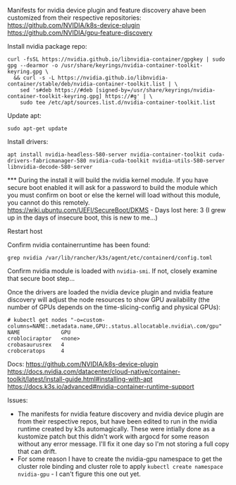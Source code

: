 Manifests for nvidia device plugin and feature discovery ahave been customized from their respective repositories:
https://github.com/NVIDIA/k8s-device-plugin
https://github.com/NVIDIA/gpu-feature-discovery


Install nvidia package repo:
```
curl -fsSL https://nvidia.github.io/libnvidia-container/gpgkey | sudo gpg --dearmor -o /usr/share/keyrings/nvidia-container-toolkit-keyring.gpg \
  && curl -s -L https://nvidia.github.io/libnvidia-container/stable/deb/nvidia-container-toolkit.list | \
    sed 's#deb https://#deb [signed-by=/usr/share/keyrings/nvidia-container-toolkit-keyring.gpg] https://#g' | \
    sudo tee /etc/apt/sources.list.d/nvidia-container-toolkit.list
```

Update apt:
```
sudo apt-get update
```

Install drivers:
```
apt install nvidia-headless-580-server nvidia-container-toolkit cuda-drivers-fabricmanager-580 nvidia-cuda-toolkit nvidia-utils-580-server libnvidia-decode-580-server
```

*** During the install it will build the nvidia kernel module. If you have secure boot enabled it will ask for a password to build the module which you must confirm on boot or else the kernel will load without this module, you cannot do this remotely. https://wiki.ubuntu.com/UEFI/SecureBoot/DKMS - Days lost here: 3 (I grew up in the days of insecure boot, this is new to me...)

Restart host

Confirm nvidia containerruntime has been found:
```
grep nvidia /var/lib/rancher/k3s/agent/etc/containerd/config.toml
```

Confirm nvidia module is loaded with `nvidia-smi`. If not, closely examine that secure boot step...

Once the drivers are loaded the nvidia device plugin and nvidia feature discovery will adjust the node resources to show GPU availability (the  number of GPUs depends on the time-slicing-config and physical GPUs):
```
# kubectl get nodes "-o=custom-columns=NAME:.metadata.name,GPU:.status.allocatable.nvidia\.com/gpu"
NAME             GPU
croblociraptor   <none>
crobasaurusrex   4
crobceratops     4
```

Docs:
https://github.com/NVIDIA/k8s-device-plugin
https://docs.nvidia.com/datacenter/cloud-native/container-toolkit/latest/install-guide.html#installing-with-apt
https://docs.k3s.io/advanced#nvidia-container-runtime-support

Issues:
- The manifests for nvidia feature discovery and nvidia device plugin are from their respective repos, but have been edited to run in the nvidia runtime created by k3s automagically. These were intially done as a kustomize patch but this didn't work with argocd for some reason without any error message. I'll fix it one day so I'm not storing a full copy that can drift.
- For some reason I have to create the nvidia-gpu namespace to get the cluster role binding and cluster role to apply `kubectl create namespace nvidia-gpu` - I can't figure this one out yet.